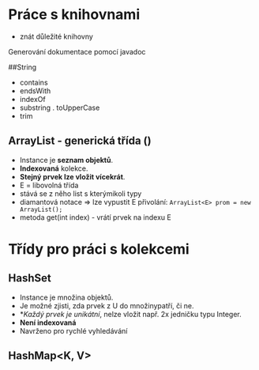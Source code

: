 # Práce s knihovnami
- znát důležité knihovny

Generování dokumentace pomocí javadoc

##String
- contains
- endsWith
- indexOf
- substring
. toUpperCase
- trim

## ArrayList<E> - generická třída (<E>)
- Instance je **seznam objektů**.
- **Indexovaná** kolekce.
- **Stejný prvek lze vložit vícekrát**.
- E = libovolná třída
- stává se z něho list s kterýmikoli typy
- diamantová notace => lze vypustit E přivolání: `ArrayList<E> prom = new ArrayList();`
- metoda get(int index) - vrátí prvek na indexu E

# Třídy pro práci s kolekcemi
## HashSet<E>
- Instance je množina objektů.
- Je možné zjisti, zda prvek z U do množinypatří, či ne.
- **Každý prvek  je unikátní*, nelze vložit např. 2x jedničku typu Integer.  
- **Není indexovaná**
- Navrženo pro rychlé vyhledávání

## HashMap<K, V>
